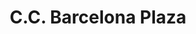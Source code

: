 ---
title: "C.C. Barcelona Plaza"
url: /barranquilla/c-c-barcelona-plaza/
shop: centro comercial
---